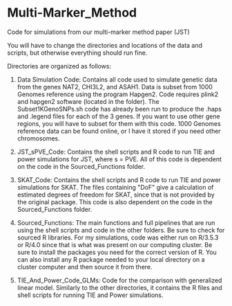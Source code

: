 # Multi-Marker_Method
Code for simulations from our multi-marker method paper (JST)

You will have to change the directories and locations of the data and scripts, but otherwise everything should run fine.

Directories are organized as follows:

1) Data Simulation Code: Contains all code used to simulate genetic data from the genes NAT2, CHI3L2, and ASAH1. Data is subset from 1000 Genomes reference using the program Hapgen2. Code requires plink2 and hapgen2 software (located in the folder). The Subset1KGenoSNPs.sh code has already been run to produce the .haps and .legend files for each of the 3 genes. If you want to use other gene regions, you will have to subset for them with this code. 1000 Genomes reference data can be found online, or I have it stored if you need other chromosomes. 

2) JST_sPVE_Code: Contains the shell scripts and R code to run TIE and power simulations for JST, where s = PVE. All of this code is dependent on the code in the Sourced_Functions folder. 

3) SKAT_Code: Contains the shell scripts and R code to run TIE and power simulations for SKAT. The files containing "DoF" give a calculation of estimated degrees of freedom for SKAT, since that is not provided by the original package. This code is also dependent on the code in the Sourced_Functions folder.

4) Sourced_Functions: The main functions and full pipelines that are run using the shell scripts and code in the other folders. Be sure to check for sourced R libraries. For my simulations, code was either run on R/3.5.3 or R/4.0 since that is what was present on our computing cluster. Be sure to install the packages you need for the correct version of R. You can also install any R package needed to your local directory on a cluster computer and then source it from there. 

5) TIE_And_Power_Code_GLMs: Code for the comparison with generalized linear model. Similarly to the other directories, it contains the R files and shell scripts for running TIE and Power simulations. 